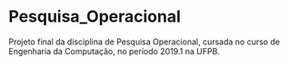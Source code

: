 # Pesquisa_Operacional
Projeto final da disciplina de Pesquisa Operacional, cursada no curso de Engenharia da Computação, no período 2019.1 na UFPB.

